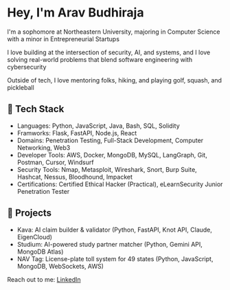 # Hey, I'm Arav Budhiraja

I'm a sophomore at Northeastern University, majoring in Computer Science with a minor in Entrepreneurial Startups

I love building at the intersection of security, AI, and systems, and I love solving real-world problems that blend software engineering with cybersecurity

Outside of tech, I love mentoring folks, hiking, and playing golf, squash, and pickleball

## 🧩 Tech Stack

- Languages: Python, JavaScript, Java, Bash, SQL, Solidity  
- Framworks: Flask, FastAPI, Node.js, React  
- Domains: Penetration Testing, Full-Stack Development, Computer Networking, Web3  
- Developer Tools: AWS, Docker, MongoDB, MySQL, LangGraph, Git, Postman, Cursor, Windsurf
- Security Tools: Nmap, Metasploit, Wireshark, Snort, Burp Suite, Hashcat, Nessus, Bloodhound, Impacket
- Certifications: Certified Ethical Hacker (Practical), eLearnSecurity Junior Penetration Tester

## 🚀 Projects

- Kava: AI claim builder & validator (Python, FastAPI, Knot API, Claude, EigenCloud)  
- Studium: AI-powered study partner matcher (Python, Gemini API, MongoDB Atlas)  
- NAV Tag: License-plate toll system for 49 states (Python, JavaScript, MongoDB, WebSockets, AWS)

Reach out to me: [LinkedIn](https://www.linkedin.com/in/aravbudhiraja)
